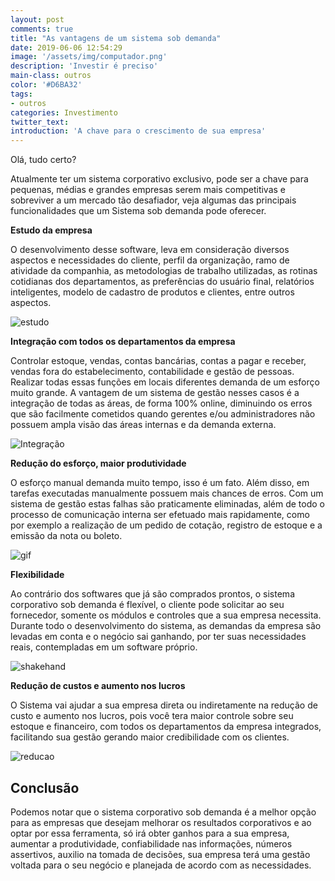 ```yaml
---
layout: post
comments: true
title: "As vantagens de um sistema sob demanda"
date: 2019-06-06 12:54:29
image: '/assets/img/computador.png'
description: 'Investir é preciso'
main-class: outros
color: '#D6BA32'
tags:  
- outros
categories: Investimento
twitter_text:
introduction: 'A chave para o crescimento de sua empresa'
---
```


Olá, tudo certo?

Atualmente ter um sistema corporativo exclusivo, pode ser a chave para pequenas, médias e grandes empresas serem mais competitivas e sobreviver a um mercado tão desafiador, veja algumas das principais funcionalidades que um Sistema sob demanda pode oferecer.

**Estudo da empresa**

O desenvolvimento desse software, leva em consideração diversos aspectos e necessidades do cliente, perfil da organização, ramo de atividade da companhia, as metodologias de trabalho utilizadas, as rotinas cotidianas dos departamentos, as preferências do usuário final, relatórios inteligentes, modelo de cadastro de produtos e clientes, entre outros aspectos.

![estudo](https://encrypted-tbn0.gstatic.com/images?q=tbn:ANd9GcQl9NmNk9i9kYXktE4kITZ_bp7YHLaX-hisRksD1B-2LxlfXLfltA)

**Integração com todos os departamentos da empresa**

Controlar estoque, vendas, contas bancárias, contas a pagar e receber, vendas fora do estabelecimento, contabilidade e gestão de pessoas. 
Realizar todas essas funções em locais diferentes demanda de um esforço muito grande.
A vantagem de um sistema de gestão nesses casos é a integração de todas as áreas, de forma 100% online, diminuindo os erros que são facilmente cometidos quando gerentes e/ou administradores não possuem ampla visão das áreas internas e da demanda externa.

![Integração](https://www.dds.com.br/blog/wp-content/uploads/2014/02/integracao.jpg)

**Redução do esforço, maior produtividade**

O esforço manual demanda muito tempo, isso é um fato. Além disso, em tarefas executadas manualmente possuem mais chances de erros. Com um sistema de gestão estas falhas são praticamente eliminadas, além de todo o processo de comunicação interna ser efetuado mais rapidamente, como por exemplo a realização de um pedido de cotação, registro de estoque e a emissão da nota ou boleto.

![gif](https://www.epoc.com.br/wp-content/uploads/2017/05/ezgif.com-video-to-gif-29.gif)

**Flexibilidade**

Ao contrário dos softwares que já são comprados prontos, o sistema corporativo sob demanda é flexível, o cliente pode solicitar ao seu fornecedor, somente os módulos e controles que a sua empresa necessita.
Durante todo o desenvolvimento do sistema, as demandas da empresa são levadas em conta e o negócio sai ganhando, por ter suas necessidades reais, contempladas em um software próprio.

![shakehand](https://cmkt-image-prd.global.ssl.fastly.net/0.1.0/ps/1001715/910/607/m1/fpnw/wm0/handshake-icon-flat_580-.jpg?1455713191&s=3fade0d9f57cc0f2f405721360fe5c08)

**Redução de custos e aumento nos lucros**

O Sistema vai ajudar a sua empresa direta ou indiretamente na redução de custo e aumento nos lucros, pois você tera maior controle sobre seu estoque e financeiro, com todos os departamentos da empresa integrados, facilitando sua gestão gerando maior credibilidade com os clientes. 

![reducao](https://scproduction.s3.sa-east-1.amazonaws.com/wysiwyg_uploads/cms/images/2018/10/11/18/1-z424pqvs.jpg)

## Conclusão

Podemos notar que o sistema corporativo sob demanda é a melhor opção para as empresas que desejam melhorar os resultados corporativos e ao optar por essa ferramenta, só irá obter ganhos para a sua empresa, aumentar a produtividade, confiabilidade nas informações, números assertivos, auxilio na tomada de decisões, sua empresa terá uma gestão voltada para o seu negócio e planejada de acordo com as necessidades.